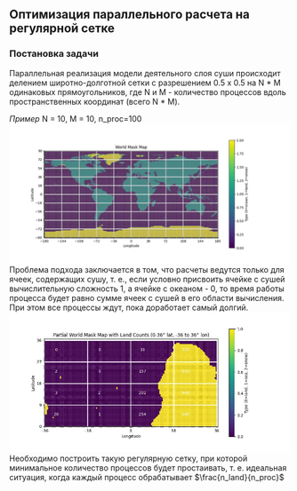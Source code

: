 ## Оптимизация параллельного расчета на регулярной сетке

### Постановка задачи 

Параллельная реализация модели деятельного слоя суши происходит делением
широтно-долготной сетки с разрешением 0.5 x 0.5
на N * M одинаковых прямоугольников,
где N и M - количество процессов вдоль пространственных координат (всего N * M).

_Пример_ N = 10, M = 10, n_proc=100
![mask_map.jpg](https://github.com/SEnikeeva/proc_optimisation/blob/598aaf59be788a74850bb12aa361241395f2ab0c/data/mask_map.jpg)
Проблема подхода заключается в том, что расчеты ведутся только для ячеек,
содержащих сушу, т. е., если условно присвоить ячейке с сушей вычислительную сложность 1,
а ячейке с океаном - 0, то время работы процесса будет равно сумме ячеек с сушей
в его области вычисления. При этом все процессы ждут, пока доработает самый долгий.
![mask_map_part.jpg](https://github.com/SEnikeeva/proc_optimisation/blob/598aaf59be788a74850bb12aa361241395f2ab0c/data/mask_map_part.jpg)
Необходимо построить такую регулярную сетку, при которой минимальное количество процессов будет простаивать,
т. е. идеальная ситуация, когда каждый процесс обрабатывает $\frac{n_land}{n_proc}$
